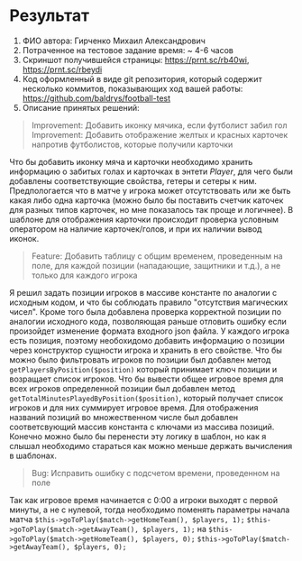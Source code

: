 # Результат
1. ФИО автора: Гирченко Михаил Александрович
2. Потраченное на тестовое задание время: ~ 4-6 часов
3. Скриншот получившейся страницы: https://prnt.sc/rb40wi, https://prnt.sc/rbeydi
4. Код оформленный в виде git репозитория, который содержит несколько коммитов, показывающих ход вашей работы: https://github.com/baldrys/football-test
5. Описание принятых решений:
> Improvement: Добавить иконку мячика, если футболист забил гол
> Improvement: Добавить отображение желтых и красных карточек напротив футболистов, которые получили карточки

Что бы добавить иконку мяча и карточки необходимо хранить информацию о забитых голах и карточках в энтети *Player*, для чего были добавлены соответствующие свойства, гетеры и сетеры к ним. Предпологается что в матче у игрока может отсутствовать или же быть какая либо одна карточка (можно было бы поставить счетчик каточек для разных типов карточек, но мне показалось так проще и логичнее).
В шаблоне для отображения карточки происходит проверка условным оператором на наличие карточек/голов, и при их наличии вывод иконок.
> Feature: Добавить таблицу с общим временем, проведенным на поле, для каждой позиции (нападающие, защитники и т.д.), а не только для каждого игрока

Я решил задать позиции игроков в массиве константе по аналогии с исходным кодом, и что бы соблюдать правило "отсутствия магических чисел". Кроме того была добавлена проверка корректной позиции по аналогии исходного кода, позволяющая раньше отловить ошибку если произойдет изменение формата входного json файла.
У каждого игрока есть позиция, поэтому необохидомо добавить информацию о позиции через конструктор сущности игрока и хранить в его свойстве.
Что бы можно было фильтровать игроков по позиции был добавлен метод `getPlayersByPosition($position)` который принимает ключ позиции и возращает список игроков. 
Что бы вывести общее игровое время для всех игроков определенной позиции был добавлен метод `getTotalMinutesPlayedByPosition($position)`, который получает список игроков и для них суммирует игровое время.
Для отображения названий позиций во множественном числе был добавлен соответсвующий массив константа с ключами из массива позиций. Конечно можно было бы перенести эту логику в шаблон, но как я слышал необходимо стараться как можно меньше держать вычисления в шаблонах.
> Bug: Исправить ошибку с подсчетом времени, проведенном на поле

Так как игровое время начинается с 0:00 а игроки выходят с первой минуты, а не с нулевой, тогда необходимо поменять параметры начала матча
    `$this->goToPlay($match->getHomeTeam(), $players, 1);`
    `$this->goToPlay($match->getAwayTeam(), $players, 1);`
на 
    `$this->goToPlay($match->getHomeTeam(), $players, 0);`
    `$this->goToPlay($match->getAwayTeam(), $players, 0);`